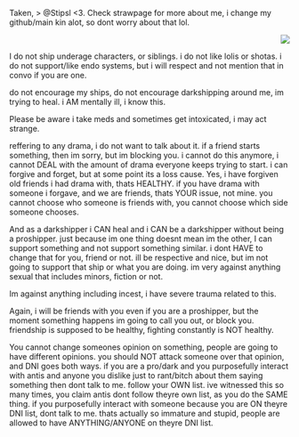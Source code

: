 Taken, > @Stipsl <3. Check strawpage for more about me, i change my github/main kin alot, so dont worry about that lol. <p align="right"> <img src="https://komarev.com/ghpvc/?username=GothicCowboy&color=e17c0b&abbreviated=true"/> 




















I do not ship underage characters, or siblings. i do not like lolis or shotas. i do not support/like endo systems, but i will respect and not mention that in convo if you are one.

do not encourage my ships, do not encourage darkshipping around me, im trying to heal. i AM mentally ill, i know this.


Please be aware i take meds and sometimes get intoxicated, i may act strange. 


reffering to any drama, i do not want to talk about it. if a friend starts something, then im sorry, but im blocking you. i cannot do this anymore, i cannot DEAL with the amount of drama everyone keeps trying to start. i can forgive and forget, but at some point its a loss cause. Yes, i have forgiven old friends i had drama with, thats HEALTHY. if you have drama with someone i forgave, and we are friends, thats YOUR issue, not mine. you cannot choose who someone is friends with, you cannot choose which side someone chooses. 


And as a darkshipper i CAN heal and i CAN be a darkshipper without being a proshipper. just because im one thing doesnt mean im the other, I can support something and not support something similar. i dont HAVE to change that for you, friend or not. ill be respective and nice, but im not going to support that ship or what you are doing. im very against anything sexual that includes minors, fiction or not.

Im against anything including incest, i have severe trauma related to this. 

Again, i will be friends with you even if you are a proshipper, but the moment something happens im going to call you out, or block you. friendship is supposed to be healthy, fighting constantly is NOT healthy. 




You cannot change someones opinion on something, people are going to have different opinions. you should NOT attack someone over that opinion, and DNI goes both ways. if you are a pro/dark and you purposefully interact with antis and anyone you dislike just to rant/bitch about them saying something then dont talk to me. follow your OWN list. ive witnessed this so many times, you claim antis dont follow theyre own list, as you do the SAME thing. if you purposefully interact with someone because you are ON theyre DNI list, dont talk to me. thats actually so immature and stupid, people are allowed to have ANYTHING/ANYONE on theyre DNI list.
